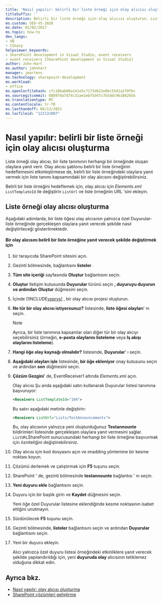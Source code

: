 ```yaml
---
title: 'Nasıl yapılır: belirli bir liste örneği için olay alıcısı oluşturma | Microsoft Docs'
titleSuffix: ''
description: Belirli bir liste örneği için olay alıcısı oluşturun. Liste örneği olay alıcısı, bir liste tanımının herhangi bir örneğinde oluşan olaylara yanıt verir.
ms.custom: SEO-VS-2020
ms.date: 02/02/2017
ms.topic: how-to
dev_langs:
- VB
- CSharp
helpviewer_keywords:
- SharePoint development in Visual Studio, event receivers
- event receivers [SharePoint development in Visual Studio]
author: John-Hart
ms.author: johnhart
manager: jmartens
ms.technology: sharepoint-development
ms.workload:
- office
ms.openlocfilehash: cfc18bab08a141e5c7173d622e0bc55d1a2f0fbc
ms.sourcegitcommit: 68897da7d74c31ae1ebf5d47c7b5ddc9b108265b
ms.translationtype: MT
ms.contentlocale: tr-TR
ms.lasthandoff: 08/13/2021
ms.locfileid: "122131007"
---
```

# <a name="how-to-create-an-event-receiver-for-a-specific-list-instance"></a>Nasıl yapılır: belirli bir liste örneği için olay alıcısı oluşturma
  Liste örneği olay alıcısı, bir liste tanımının herhangi bir örneğinde oluşan olaylara yanıt verir. Olay alıcısı şablonu belirli bir liste örneğinin hedeflemesini etkinleştirmese de, belirli bir liste örneğindeki olaylara yanıt vermek için liste tanımı kapsamındaki bir olay alıcısını değiştirebilirsiniz.

 Belirli bir liste örneğini hedeflemek için, olay alıcısı için *Elements.xml* `ListTemplateId` ile değiştirin `ListUrl` ve liste örneğinin URL 'sini ekleyin.

## <a name="create-a-list-instance-event-receiver"></a>Liste örneği olay alıcısı oluşturma
 Aşağıdaki adımlarda, bir liste öğesi olay alıcısının yalnızca özel Duyurular-liste örneğinde gerçekleşen olaylara yanıt verecek şekilde nasıl değiştirileceği gösterilmektedir.

#### <a name="to-modify-an-event-receiver-to-respond-to-a-specific-list-instance"></a>Bir olay alıcısını belirli bir liste örneğine yanıt verecek şekilde değiştirmek için

1. bir tarayıcıda SharePoint sitesini açın.

2. Gezinti bölmesinde, bağlantısını **listeler** .

3. **Tüm site içeriği** sayfasında **Oluştur** bağlantısını seçin.

4. **Oluştur** Iletişim kutusunda **Duyurular** türünü seçin **, duyuruyu duyurun ve ardından** **Oluştur** düğmesini seçin.

5. İçinde [!INCLUDE[vsprvs](../sharepoint/includes/vsprvs-md.md)] , bir olay alıcısı projesi oluşturun.

6. **Ne tür bir olay alıcısı istiyorsunuz?** listesinde, **liste öğesi olayları**' nı seçin.

    > [!NOTE]
    > Ayrıca, bir liste tanımına kapsamlar olan diğer tür bir olay alıcıyı seçebilirsiniz (örneğin, **e-posta olaylarını listeleme** veya **Iş akışı olaylarını listeleme**).

7. **Hangi öğe olay kaynağı olmalıdır?** listesinde, **Duyurular**' ı seçin.

8. **Aşağıdaki olayları işle** listesinde, **bir öğe ekleniyor** onay kutusunu seçin ve ardından **son** düğmesini seçin.

9. **Çözüm Gezgini**' de, EventReceiver1 altında *Elements.xml* açın.

     Olay alıcısı Şu anda aşağıdaki satırı kullanarak Duyurular listesi tanımına başvuruyor:

    ```xml
    <Receivers ListTemplateId="104">
    ```

     Bu satırı aşağıdaki metinle değiştirin:

    ```xml
    <Receivers ListUrl="Lists/TestAnnouncements">
    ```

     Bu, olay alıcısının yalnızca yeni oluşturduğunuz **Testannounte** bildirimleri listesinde gerçekleşen olaylara yanıt vermesini sağlar. `ListURL`SharePoint sunucusundaki herhangi bir liste örneğine başvurmak için özniteliğini değiştirebilirsiniz.

10. Olay alıcısı için kod dosyasını açın ve ımadding yöntemine bir kesme noktası koyun.

11. Çözümü derlemek ve çalıştırmak için **F5** tuşunu seçin.

12. SharePoint ' de, gezinti bölmesinde **testannounte** bağlantısı ' nı seçin.

13. **Yeni duyuru ekle** bağlantısını seçin.

14. Duyuru için bir başlık girin ve **Kaydet** düğmesini seçin.

     Yeni öğe özel Duyurular listesine eklendiğinde kesme noktasının isabet ettiğini unutmayın.

15. Sürdürülecek **F5** tuşunu seçin.

16. Gezinti bölmesinde, **listeler** bağlantısını seçin ve ardından **Duyurular** bağlantısını seçin.

17. Yeni bir duyuru ekleyin.

     Alıcı yalnızca özel duyuru listesi örneğindeki etkinliklere yanıt verecek şekilde yapılandırıldığı için, yeni **duyuruda olay** alıcısının tetiklemez olduğuna dikkat edin.

## <a name="see-also"></a>Ayrıca bkz.
- [Nasıl yapılır: olay alıcısı oluşturma](../sharepoint/how-to-create-an-event-receiver.md)
- [SharePoint çözümleri geliştirme](../sharepoint/developing-sharepoint-solutions.md)
